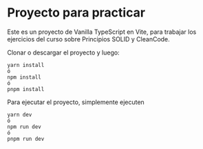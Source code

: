 # Proyecto para practicar

Este es un proyecto de Vanilla TypeScript en Vite, para trabajar los ejercicios del curso sobre Principios SOLID y CleanCode.

Clonar o descargar el proyecto y luego:

```
yarn install
ó
npm install
ó
pnpm install
```

Para ejecutar el proyecto, simplemente ejecuten
```
yarn dev
ó
npm run dev
ó
pnpm run dev
```